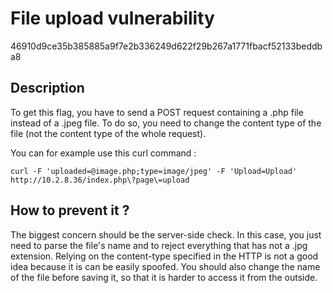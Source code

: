 # File upload vulnerability

46910d9ce35b385885a9f7e2b336249d622f29b267a1771fbacf52133beddba8

## Description

To get this flag, you have to send a POST request containing a .php file instead of a .jpeg file.
To do so, you need to change the content type of the file (not the content type of the whole request).

You can for example use this curl command :

`curl -F 'uploaded=@image.php;type=image/jpeg' -F 'Upload=Upload' http://10.2.8.36/index.php\?page\=upload`

## How to prevent it ?

The biggest concern should be the server-side check. In this case, you just need to parse the file's name and to reject everything that has not a .jpg extension. Relying on the content-type specified in the HTTP is not a good idea because it is can be easily spoofed. You should also change the name of the file before saving it, so that it is harder to access it from the outside.